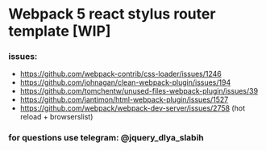 # Webpack 5 react stylus router template [WIP]

### issues:
- https://github.com/webpack-contrib/css-loader/issues/1246
- https://github.com/johnagan/clean-webpack-plugin/issues/194
- https://github.com/tomchentw/unused-files-webpack-plugin/issues/39
- https://github.com/jantimon/html-webpack-plugin/issues/1527
- https://github.com/webpack/webpack-dev-server/issues/2758 (hot reload + browserslist)

### for questions use telegram: @jquery_dlya_slabih
